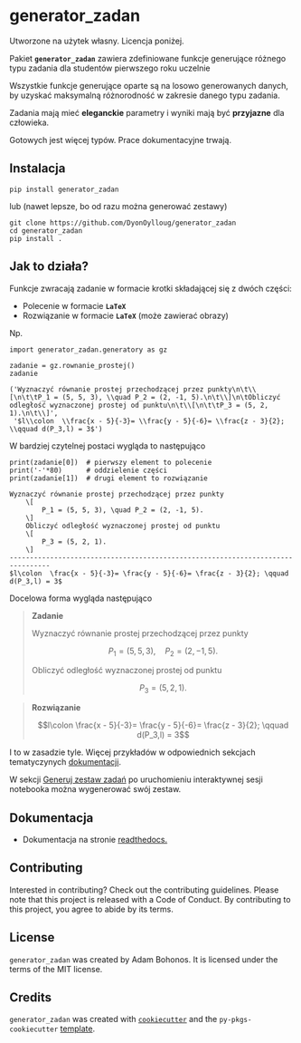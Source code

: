 # generator_zadan

Utworzone na użytek własny. Licencja poniżej. 

Pakiet __`generator_zadan`__ zawiera zdefiniowane funkcje generujące różnego typu zadania dla studentów pierwszego roku uczelnie

Wszystkie funkcje generujące oparte są na losowo generowanych danych, by uzyskać maksymalną różnorodność w zakresie danego typu zadania.

Zadania mają mieć __eleganckie__ parametry i wyniki mają być __przyjazne__ dla człowieka.

Gotowych jest więcej typów. Prace dokumentacyjne trwają.


## Instalacja

```
pip install generator_zadan
```
lub (nawet lepsze, bo od razu można generować zestawy)

```
git clone https://github.com/DyonOylloug/generator_zadan
cd generator_zadan
pip install .
```

## Jak to działa?

Funkcje zwracają zadanie w formacie krotki składającej się z dwóch części:

- Polecenie w formacie __`LaTeX`__ 
- Rozwiązanie w formacie __`LaTeX`__  (może zawierać obrazy)

Np.

```
import generator_zadan.generatory as gz

zadanie = gz.rownanie_prostej()
zadanie
```

    ('Wyznaczyć równanie prostej przechodzącej przez punkty\n\t\\[\n\t\tP_1 = (5, 5, 3), \\quad P_2 = (2, -1, 5).\n\t\\]\n\tObliczyć odległość wyznaczonej prostej od punktu\n\t\\[\n\t\tP_3 = (5, 2, 1).\n\t\\]',
     '$l\\colon  \\frac{x - 5}{-3}= \\frac{y - 5}{-6}= \\frac{z - 3}{2}; \\qquad d(P_3,l) = 3$')



W bardziej czytelnej postaci wygląda to następująco


```
print(zadanie[0])  # pierwszy element to polecenie
print('-'*80)      # oddzielenie części
print(zadanie[1])  # drugi element to rozwiązanie
```

    Wyznaczyć równanie prostej przechodzącej przez punkty
    	\[
    		P_1 = (5, 5, 3), \quad P_2 = (2, -1, 5).
    	\]
    	Obliczyć odległość wyznaczonej prostej od punktu
    	\[
    		P_3 = (5, 2, 1).
    	\]
    --------------------------------------------------------------------------------
    $l\colon  \frac{x - 5}{-3}= \frac{y - 5}{-6}= \frac{z - 3}{2}; \qquad d(P_3,l) = 3$
    

Docelowa forma wygląda następująco

> **Zadanie**
> 
> Wyznaczyć równanie prostej przechodzącej przez punkty
> 
> $$	P_1 = (5, 5, 3), \quad P_2 = (2, -1, 5).$$
> 
> Obliczyć odległość wyznaczonej prostej od punktu
> 
> $$	P_3 = (5, 2, 1).$$


> **Rozwiązanie**
> 
> $$l\colon  \frac{x - 5}{-3}= \frac{y - 5}{-6}= \frac{z - 3}{2}; \qquad d(P_3,l) = 3$$
 





I to w zasadzie tyle. 
Więcej przykładów w odpowiednich sekcjach tematyczynych [dokumentacji](https://generator-zadan.readthedocs.io/en/latest/index.html). 

W sekcji [Generuj zestaw zadań](https://generator-zadan.readthedocs.io/en/latest/generuj_zestaw.html) 
po uruchomieniu interaktywnej sesji notebooka można wygenerować swój zestaw.


## Dokumentacja

-  Dokumentacja na stronie [readthedocs.](https://generator-zadan.readthedocs.io/en/latest/index.html)

## Contributing

Interested in contributing? Check out the contributing guidelines. Please note that this project is released with a Code of Conduct. By contributing to this project, you agree to abide by its terms.

## License

`generator_zadan` was created by Adam Bohonos. It is licensed under the terms of the MIT license.

## Credits

`generator_zadan` was created with [`cookiecutter`](https://cookiecutter.readthedocs.io/en/latest/) and the `py-pkgs-cookiecutter` [template](https://github.com/py-pkgs/py-pkgs-cookiecutter).
